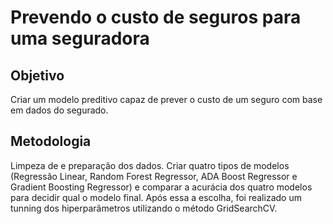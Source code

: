 # Prevendo o custo de seguros para uma seguradora

## Objetivo

Criar um modelo preditivo capaz de prever o custo de um seguro com base em dados do segurado.

## Metodologia

Limpeza de e preparação dos dados. Criar quatro tipos de modelos (Regressão Linear, Random Forest Regressor, ADA Boost Regressor e Gradient Boosting Regressor) e comparar a acurácia dos quatro modelos para decidir qual o modelo final. Após essa a escolha, foi realizado um tunning dos hiperparâmetros utilizando o método GridSearchCV.
